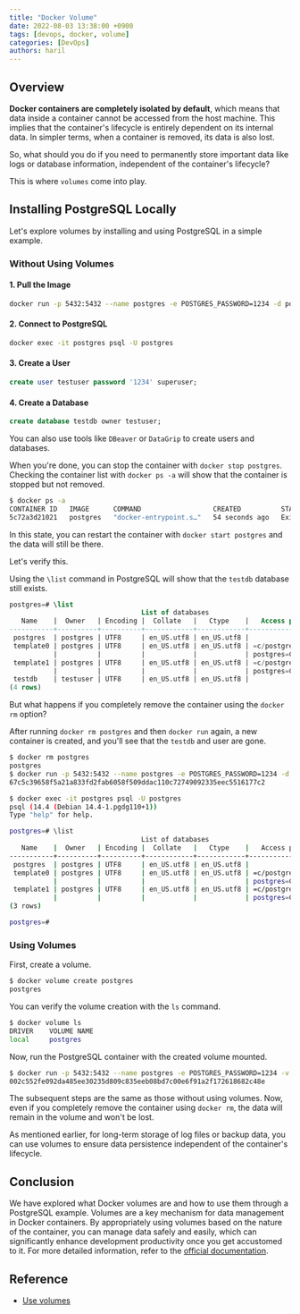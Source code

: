```yaml
---
title: "Docker Volume"
date: 2022-08-03 13:38:00 +0900
tags: [devops, docker, volume]
categories: [DevOps]
authors: haril
---
```


## Overview

**Docker containers are completely isolated by default**, which means that data inside a container cannot be accessed from the host machine. This implies that the container's lifecycle is entirely dependent on its internal data. In simpler terms, when a container is removed, its data is also lost.

So, what should you do if you need to permanently store important data like logs or database information, independent of the container's lifecycle?

This is where `volumes` come into play.

## Installing PostgreSQL Locally

Let's explore volumes by installing and using PostgreSQL in a simple example.

### Without Using Volumes

#### 1. Pull the Image

```bash
docker run -p 5432:5432 --name postgres -e POSTGRES_PASSWORD=1234 -d postgres
```

#### 2. Connect to PostgreSQL

```bash
docker exec -it postgres psql -U postgres
```

#### 3. Create a User

```sql
create user testuser password '1234' superuser;
```

#### 4. Create a Database

```sql
create database testdb owner testuser;
```

You can also use tools like `DBeaver` or `DataGrip` to create users and databases.

When you're done, you can stop the container with `docker stop postgres`. Checking the container list with `docker ps -a` will show that the container is stopped but not removed.

```bash
$ docker ps -a
CONTAINER ID   IMAGE      COMMAND                  CREATED          STATUS                      PORTS     NAMES
5c72a3d21021   postgres   "docker-entrypoint.s…"   54 seconds ago   Exited (0) 43 seconds ago             postgres
```

In this state, you can restart the container with `docker start postgres` and the data will still be there.

Let's verify this.

Using the `\list` command in PostgreSQL will show that the `testdb` database still exists.

```sql
postgres=# \list
                                 List of databases
   Name    |  Owner   | Encoding |  Collate   |   Ctype    |   Access privileges
-----------+----------+----------+------------+------------+-----------------------
 postgres  | postgres | UTF8     | en_US.utf8 | en_US.utf8 |
 template0 | postgres | UTF8     | en_US.utf8 | en_US.utf8 | =c/postgres          +
           |          |          |            |            | postgres=CTc/postgres
 template1 | postgres | UTF8     | en_US.utf8 | en_US.utf8 | =c/postgres          +
           |          |          |            |            | postgres=CTc/postgres
 testdb    | testuser | UTF8     | en_US.utf8 | en_US.utf8 |
(4 rows)
```

But what happens if you completely remove the container using the `docker rm` option?

After running `docker rm postgres` and then `docker run` again, a new container is created, and you'll see that the `testdb` and user are gone.

```bash
$ docker rm postgres
postgres
$ docker run -p 5432:5432 --name postgres -e POSTGRES_PASSWORD=1234 -d postgres
67c5c39658f5a21a833fd2fab6058f509ddac110c72749092335eec5516177c2
```

```bash
$ docker exec -it postgres psql -U postgres
psql (14.4 (Debian 14.4-1.pgdg110+1))
Type "help" for help.

postgres=# \list
                                 List of databases
   Name    |  Owner   | Encoding |  Collate   |   Ctype    |   Access privileges
-----------+----------+----------+------------+------------+-----------------------
 postgres  | postgres | UTF8     | en_US.utf8 | en_US.utf8 |
 template0 | postgres | UTF8     | en_US.utf8 | en_US.utf8 | =c/postgres          +
           |          |          |            |            | postgres=CTc/postgres
 template1 | postgres | UTF8     | en_US.utf8 | en_US.utf8 | =c/postgres          +
           |          |          |            |            | postgres=CTc/postgres
(3 rows)

postgres=#
```

### Using Volumes

First, create a volume.

```bash
$ docker volume create postgres
postgres
```

You can verify the volume creation with the `ls` command.

```bash
$ docker volume ls
DRIVER    VOLUME NAME
local     postgres
```

Now, run the PostgreSQL container with the created volume mounted.

```bash
$ docker run -p 5432:5432 --name postgres -e POSTGRES_PASSWORD=1234 -v postgres:/var/lib/postgresql/data -d postgres
002c552fe092da485ee30235d809c835eeb08bd7c00e6f91a2f172618682c48e
```

The subsequent steps are the same as those without using volumes. Now, even if you completely remove the container using `docker rm`, the data will remain in the volume and won't be lost.

As mentioned earlier, for long-term storage of log files or backup data, you can use volumes to ensure data persistence independent of the container's lifecycle.

## Conclusion

We have explored what Docker volumes are and how to use them through a PostgreSQL example. Volumes are a key mechanism for data management in Docker containers. By appropriately using volumes based on the nature of the container, you can manage data safely and easily, which can significantly enhance development productivity once you get accustomed to it. For more detailed information, refer to the [official documentation](https://docs.docker.com/storage/volumes/).

## Reference

- [Use volumes](https://docs.docker.com/storage/volumes/)